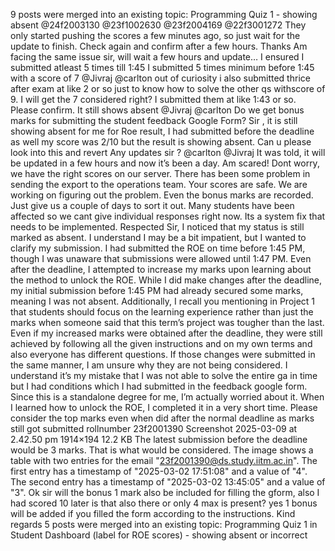 9 posts were merged into an existing topic: Programming Quiz 1 - showing absent
@24f2003130 @23f1002630 @23f2004169 @22f3001272 They only started pushing the scores a few minutes ago, so just wait for the update to finish. Check again and confirm after a few hours. Thanks
Am facing the same issue sir, will wait a few hours and update… I ensured I submitted atleast 5 times till 1:45
I submitted 5 times minimum before 1:45 with a score of 7 @Jivraj @carlton out of curiosity i also submitted thrice after exam at like 2 or so just to know how to solve the other qs withscore of 9. I will get the 7 considered right? I submitted them at like 1:43 or so. Please confirm. It still shows absent
@Jivraj @carlton Do we get bonus marks for submitting the student feedback Google Form?
Sir , it is still showing absent for me for Roe result, I had submitted before the deadline as well my score was 2/10 but the result is showing absent. Can u please look into this and revert
Any updates sir ? @carlton @Jivraj It was told, it will be updated in a few hours and now it’s been a day. Am scared!
Dont worry, we have the right scores on our server. There has been some problem in sending the export to the operations team. Your scores are safe. We are working on figuring out the problem. Even the bonus marks are recorded. Just give us a couple of days to sort it out. Many students have been affected so we cant give individual responses right now. Its a system fix that needs to be implemented.
Respected Sir, I noticed that my status is still marked as absent. I understand I may be a bit impatient, but I wanted to clarify my submission. I had submitted the ROE on time before 1:45 PM, though I was unaware that submissions were allowed until 1:47 PM. Even after the deadline, I attempted to increase my marks upon learning about the method to unlock the ROE. While I did make changes after the deadline, my initial submission before 1:45 PM had already secured some marks, meaning I was not absent. Additionally, I recall you mentioning in Project 1 that students should focus on the learning experience rather than just the marks when someone said that this term’s project was tougher than the last. Even if my increased marks were obtained after the deadline, they were still achieved by following all the given instructions and on my own terms and also everyone has different questions. If those changes were submitted in the same manner, I am unsure why they are not being considered. I understand it’s my mistake that I was not able to solve the entire ga in time but I had conditions which I had submitted in the feedback google form. Since this is a standalone degree for me, I’m actually worried about it. When I learned how to unlock the ROE, I completed it in a very short time. Please consider the top marks even when did after the normal deadline as marks still got submitted rollnumber 23f2001390
Screenshot 2025-03-09 at 2.42.50 pm 1914×194 12.2 KB The latest submission before the deadline would be 3 marks. That is what would be considered.
The image shows a table with two entries for the email "23f2001390@ds.study.iitm.ac.in". The first entry has a timestamp of "2025-03-02 17:51:08" and a value of "4". The second entry has a timestamp of "2025-03-02 13:45:05" and a value of "3".
Ok sir will the bonus 1 mark also be included for filling the gform, also I had scored 10 later is that also there or only 4 max is present?
yes 1 bonus will be added if you filled the form according to the instructions. Kind regards
5 posts were merged into an existing topic: Programming Quiz 1 in Student Dashboard (label for ROE scores) - showing absent or incorrect
